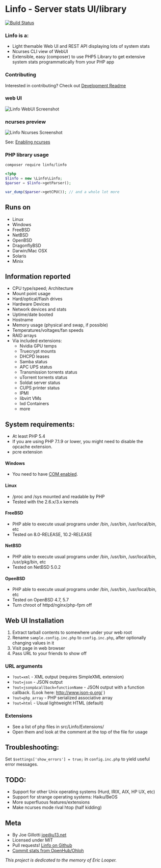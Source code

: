 # Linfo - Server stats UI/library

[![Build Status](https://travis-ci.org/jrgp/linfo.svg?branch=master)](https://travis-ci.org/jrgp/linfo)


### Linfo is a:

 - Light themable Web UI and REST API displaying lots of system stats
 - Ncurses CLI view of WebUI
 - Extensible, easy (composer) to use PHP5 Library to get extensive system stats programmatically from your PHP app

### Contributing

Interested in contributing? Check out [Development Readme](DEVELOPERS.md)

### web UI
![Linfo WebUI Screenshot](http://jrgp.us/misc/linfo.png)

### ncurses preview
![Linfo Ncurses Screenshot](http://jrgp.us/misc/linfo_curses.png)

See: [Enabling ncurses](NCURSES.md)

### PHP library usage

```bash
composer require linfo/linfo
```

```php
<?php
$linfo = new \Linfo\Linfo;
$parser = $linfo->getParser();

var_dump($parser->getCPU()); // and a whole lot more
```



## Runs on
 - Linux
 - Windows
 - FreeBSD
 - NetBSD
 - OpenBSD
 - DragonflyBSD
 - Darwin/Mac OSX
 - Solaris
 - Minix

## Information reported
 - CPU type/speed; Architecture
 - Mount point usage
 - Hard/optical/flash drives
 - Hardware Devices
 - Network devices and stats
 - Uptime/date booted
 - Hostname
 - Memory usage (physical and swap, if possible)
 - Temperatures/voltages/fan speeds
 - RAID arrays
 - Via included extensions:
   - Nvidia GPU temps
   - Truecrypt mounts
   - DHCPD leases
   - Samba status
   - APC UPS status
   - Transmission torrents status
   - uTorrent torrents status
   - Soldat server status
   - CUPS printer status
   - IPMI
   - libvirt VMs
   - lxd Containers
   - more

## System requirements:
 - At least PHP 5.4
 - If you are using PHP 7.1.9 or lower, you might need to disable the opcache extension.
 - pcre extension

#### Windows
 - You need to have [COM enabled](http://www.php.net/manual/en/class.com.php).

#### Linux
 - /proc and /sys mounted and readable by PHP
 - Tested with the 2.6.x/3.x kernels

#### FreeBSD
 - PHP able to execute usual programs under /bin, /usr/bin, /usr/local/bin, etc
 - Tested on 8.0-RELEASE, 10.2-RELEASE

#### NetBSD
 - PHP able to execute usual programs under /bin, /usr/bin, /usr/local/bin, /usr/pkg/bin, etc
 - Tested on NetBSD 5.0.2

#### OpenBSD
 - PHP able to execute usual programs under /bin, /usr/bin, /usr/local/bin,  etc
 - Tested on OpenBSD 4.7, 5.7
 - Turn chroot of httpd/nginx/php-fpm off

## Web UI Installation
 1. Extract tarball contents to somewhere under your web root
 2. Rename ``sample.config.inc.php`` to ``config.inc.php``, after optionally changing values in it
 3. Visit page in web browser
 4. Pass URL to your friends to show off


### URL arguments

- ``?out=xml`` - XML output (requires SimpleXML extension)
- ``?out=json`` - JSON output
- ``?out=jsonp&callback=functionName`` - JSON output with a function callback. (Look here: http://www.json-p.org/ )
- ``?out=php_array`` - PHP serialized associative array
- ``?out=html`` - Usual lightweight HTML (default)

### Extensions
 - See a list of php files in src/Linfo/Extensions/
 - Open them and look at the comment at the top of the file for usage


## Troubleshooting:

Set ``$settings['show_errors'] = true;`` in ``config.inc.php`` to yield useful error messages.


## TODO:
 - Support for other Unix operating systems (Hurd, IRIX, AIX, HP UX, etc)
 - Support for strange operating systems: Haiku/BeOS
 - More superfluous features/extensions
 - Make ncurses mode rival htop (half kidding)

## Meta
 - By Joe Gillotti <joe@u13.net>
 - Licensed under MIT
 - Pull requests! [Linfo on Github](http://github.com/jrgp/linfo)
 - [Commit stats from OpenHub/Ohloh](https://www.openhub.net/p/linfo)

_This project is dedicated to the memory of Eric Looper._
